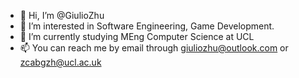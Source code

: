 - 👋 Hi, I’m @GiulioZhu
- 👀 I’m interested in Software Engineering, Game Development.
- 🌱 I’m currently studying MEng Computer Science at UCL
- 📫 You can reach me by email through giuliozhu@outlook.com or zcabgzh@ucl.ac.uk
      
  

<!---
GiulioZhu/GiulioZhu is a ✨ special ✨ repository because its `README.md` (this file) appears on your GitHub profile.
You can click the Preview link to take a look at your changes.
--->
